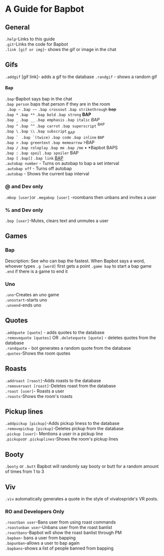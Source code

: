 # A Guide for Bapbot

## General
``.help``-Links to this guide<br>
``.git``-Links the code for Bapbot<br>
``.link [gif or img]``- shows the gif or image in the chat
## Gifs
``.addgif`` [gif link]- adds a gif to the database
``.randgif`` - shows a random gif

#### Bap
``.bap``-Bapbot says bap in the chat<br>
``.bap person`` baps that person if they are in the room<br>
`` .bap ~`` ``.bap ~~`` ``.bap crossout`` ``.bap strikethrough`` ~~bap~~<br>
``.bap *`` ``.bap **`` ``.bap bold`` ``.bap strong``  **BAP**<br>
``.bap _`` ``.bap __`` ``.bap emphasis`` ``.bap italic``   <i>BAP</i><br>
``.bap ^`` ``.bap ^^`` ``.bap carrot``  ``.bap superscript`` <sup>BAP</sup><br>
``.bap \`` ``.bap \\`` ``.bap subscript`` <sub>BAP</sub> <br>
``.bap ` `` ``.bap `(twice)`` ``.bap code`` ``.bap inline`` ``BAP``<br>
``.bap >`` ``.bap greentext`` ``.bap memearrow`` >BAP<br>
``.bap /`` ``.bap roleplay`` ``.bap me`` ``.bap /me`` • *Bapbot BAPS<br>
``.bap :`` ``.bap spoil`` ``.bap spoiler`` <spoiler>BAP</spoiler><br>
``.bap [`` ``.bap[[`` ``.bap link`` <a href="https://www.google.com/search?safe=strict&client=firefox-b-1&ei=o_jSWsXCG4XetQWHnae4CQ&q=BAP&oq=BAP&gs_l=psy-ab.12...0.0.0.13044.0.0.0.0.0.0.0.0..0.0....0...1c..64.psy-ab..0.0.0....0.mqkv_1bsQHg">BAP</a><br>
``.autobap number`` - Turns on autobap to bap a set interval<br>
``.autobap off`` - Turns off autobap<br>
``.autobap`` - Shows the current bap interval<br>
### @ and Dev only
``.mbop [user]``or ``.megabop [user]`` -roombans then unbans and invites a user<br>

### % and Dev only
``.bop [user]``-Mutes, clears text and unmutes a user<br>
## Games 
### Bap 
Description: See who can bap the fastest. 
When Bapbot says a word, whoever types ``.g [word]`` first gets a point
``.game bap`` to start a bap game
``.end`` if there is a game to end it
### Uno
``.uno``-Creates an uno game<br>
``.unostart``-starts uno<br>
``.unoend``-ends uno<br>
## Quotes 
`.addquote [quote]` - adds quotes to the database<br>
`.removequote [quotes]` OR `.deletequote [quote]` -  deletes quotes from the database<br>
`.randquote` - bot generates a random quote from the database<br>
``.quotes``-Shows the room quotes<br>
## Roasts
``.addroast [roast]``-Adds roasts to the database<br>
``.removeroast [roast]``-Deletes roast from the database<br>
``.roast [user]``- Roasts a user<br>
``.roasts``-Shows the room's roasts<br>
## Pickup lines
``.addpickup [pickup]``-Adds pickup liness to the database<br>
``.removepickup [pickup]``-Deletes pickup from the database<br>
``.pickup [user]``- Mentions a user in a pickup line<br>
``.pickups``or ``.pickuplines``-Shows the room's pickup lines<br>
## Booty
``.booty`` or ``.butt`` Bapbot will randomly say booty or butt for a random amount of times from 1 to 3
## Viv
``.viv`` automatically generates a quote in the style of vivalospride's VR posts.
### RO and Developers Only<br>
``.roastban user``-Bans user from using roast commands<br>
``.roastunban user``-Unbans user from the roast banlist<br>
``.roastbans``-Bapbot will show the roast banlist through PM<br>
``.bapban``- bans a user from bapping<br>
``.bapunban``-allows a user to bap again<br>
``.bapbans``-shows a list of people banned from bapping
